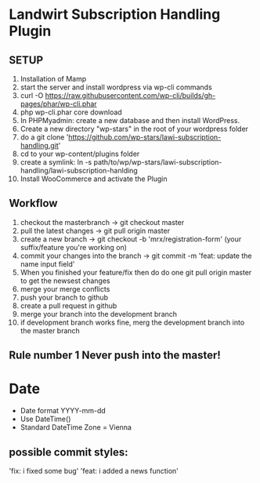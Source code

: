 # Landwirt Subscription Handling Plugin

## SETUP

1. Installation of Mamp
2. start the server and install wordpress via wp-cli commands
3. curl -O https://raw.githubusercontent.com/wp-cli/builds/gh-pages/phar/wp-cli.phar
4. php wp-cli.phar core download
5. In PHPMyadmin: create a new database and then install WordPress.
6. Create a new directory "wp-stars" in the root of your wordpress folder
7. do a git clone 'https://github.com/wp-stars/lawi-subscription-handling.git'
8. cd to your wp-content/plugins folder
9. create a symlink: ln -s path/to/wp/wp-stars/lawi-subscription-handling/lawi-subscription-hanlding
10. Install WooCommerce and activate the Plugin

## Workflow

1. checkout the masterbranch -> git checkout master
2. pull the latest changes -> git pull origin master
3. create a new branch -> git checkout -b 'mrx/registration-form' (your suffix/feature you're working on)
4. commit your changes into the branch -> git commit -m 'feat: update the name input field'
5. When you finished your feature/fix then do do one git pull origin master to get the newsest changes
6. merge your merge conflicts
7. push your branch to github
8. create a pull request in github
9. merge your branch into the development branch
10. if development branch works fine, merg the development branch into the master branch

## Rule number 1 Never push into the master!
# Date
- Date format YYYY-mm-dd
- Use DateTime()
- Standard DateTime Zone = Vienna


## possible commit styles:

'fix: i fixed some bug'
'feat: i added a news function'